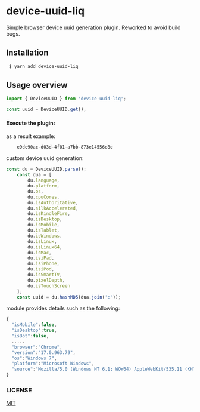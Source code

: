 # device-uuid-liq
Simple browser device uuid generation plugin. Reworked to avoid build bugs.

## Installation

```bash
 $ yarn add device-uuid-liq
```

## Usage overview

```javascript
import { DeviceUUID } from 'device-uuid-liq';

const uuid = DeviceUUID.get();
```

#### Execute the plugin:
as a result example:
```
    e9dc90ac-d03d-4f01-a7bb-873e14556d8e
```

custom device uuid generation:
```javascript
const du = DeviceUUID.parse();
    const dua = [
        du.language,
        du.platform,
        du.os,
        du.cpuCores,
        du.isAuthoritative,
        du.silkAccelerated,
        du.isKindleFire,
        du.isDesktop,
        du.isMobile,
        du.isTablet,
        du.isWindows,
        du.isLinux,
        du.isLinux64,
        du.isMac,
        du.isiPad,
        du.isiPhone,
        du.isiPod,
        du.isSmartTV,
        du.pixelDepth,
        du.isTouchScreen
    ];
    const uuid = du.hashMD5(dua.join(':'));
```


module provides details such as the following:

```js
{
  "isMobile":false,
  "isDesktop":true,
  "isBot":false,
  .....
  "browser":"Chrome",
  "version":"17.0.963.79",
  "os":"Windows 7",
  "platform":"Microsoft Windows",
  "source":"Mozilla/5.0 (Windows NT 6.1; WOW64) AppleWebKit/535.11 (KHTML, like Gecko) Chrome/17.0.963.79..."
}

```

### LICENSE

[MIT](LICENSE)
